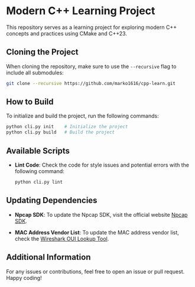 # Modern C++ Learning Project

This repository serves as a learning project for exploring modern C++ concepts and practices using CMake and C++23.

## Cloning the Project

When cloning the repository, make sure to use the `--recursive` flag to include all submodules:

```bash
git clone --recursive https://github.com/marko1616/cpp-learn.git
```

## How to Build

To initialize and build the project, run the following commands:

```bash
python cli.py init    # Initialize the project
python cli.py build   # Build the project
```

## Available Scripts

- **Lint Code**: Check the code for style issues and potential errors with the following command:

  ```bash
  python cli.py lint
  ```

## Updating Dependencies

- **Npcap SDK**: To update the Npcap SDK, visit the official website [Npcap SDK](https://npcap.com/).

- **MAC Address Vendor List**: To update the MAC address vendor list, check the [Wireshark OUI Lookup Tool](https://www.wireshark.org/tools/oui-lookup.html).

## Additional Information

For any issues or contributions, feel free to open an issue or pull request. Happy coding!